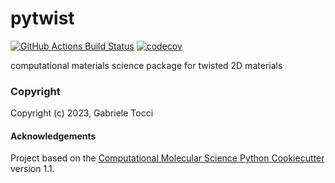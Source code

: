 pytwist
==============================
[//]: # (Badges)
[![GitHub Actions Build Status](https://github.com/gabriele16/pytwist/workflows/CI/badge.svg)](https://github.com/gabriele16/pytwist/actions?query=workflow%3ACI)
[![codecov](https://codecov.io/gh/gabriele16/pytwist/branch/main/graph/badge.svg)](https://codecov.io/gh/gabriele16/pytwist/branch/main)


computational materials science package for twisted 2D materials

### Copyright

Copyright (c) 2023, Gabriele Tocci


#### Acknowledgements
 
Project based on the 
[Computational Molecular Science Python Cookiecutter](https://github.com/molssi/cookiecutter-cms) version 1.1.
